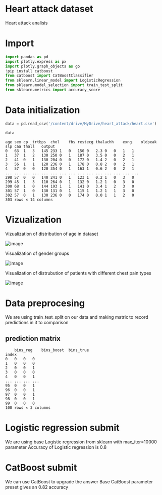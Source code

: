 # Heart attack dataset
Heart attack analisis
# Import
```python
import pandas as pd
import plotly.express as px 
import plotly.graph_objects as go
!pip install catboost
from catboost import CatBoostClassifier
from sklearn.linear_model import LogisticRegression
from sklearn.model_selection import train_test_split
from sklearn.metrics import accuracy_score
``` 
# Data initialization
```python
data = pd.read_csv('/content/drive/MyDrive/heart_attack/heart.csv')
```
```python
data
```
```
age	sex	cp	trtbps	chol	fbs	restecg	thalachh	exng	oldpeak	slp	caa	thall	output
0	63	1	3	145	233	1	0	150	0	2.3	0	0	1	1
1	37	1	2	130	250	0	1	187	0	3.5	0	0	2	1
2	41	0	1	130	204	0	0	172	0	1.4	2	0	2	1
3	56	1	1	120	236	0	1	178	0	0.8	2	0	2	1
4	57	0	0	120	354	0	1	163	1	0.6	2	0	2	1
...	...	...	...	...	...	...	...	...	...	...	...	...	...	...
298	57	0	0	140	241	0	1	123	1	0.2	1	0	3	0
299	45	1	3	110	264	0	1	132	0	1.2	1	0	3	0
300	68	1	0	144	193	1	1	141	0	3.4	1	2	3	0
301	57	1	0	130	131	0	1	115	1	1.2	1	1	3	0
302	57	0	1	130	236	0	0	174	0	0.0	1	1	2	0
303 rows × 14 columns
```
# Vizualization
Vizualization of distribution of age in dataset

![image](https://user-images.githubusercontent.com/35808072/126371259-4f816417-54ac-4326-b0d8-f51b6d79ab87.png)

Visualization of gender groups

![image](https://user-images.githubusercontent.com/35808072/126372356-884e3280-9198-46d7-a2f9-e1fb4349d9b5.png)

Visualization of distrubution of patients with different chest pain types

![image](https://user-images.githubusercontent.com/35808072/126372292-49076805-63e9-4ef3-a2d5-674c7b9a76ea.png)

# Data preprocesing
We are using train_test_split on our data and making matrix to record predictions in it to comparison
## prediction matrix
```
	bins_reg	bins_boost	bins_true
index			
0	0	0	0
1	0	0	0
2	0	0	1
3	0	0	0
4	0	0	1
...	...	...	...
95	0	0	1
96	0	0	1
97	0	0	1
98	0	0	1
99	0	0	0
100 rows × 3 columns
```
# Logistic regression submit
We are using base Logistic regression from sklearn with max_iter=10000 parameter
Accuracy of Logistic regression is 0.8
# CatBoost submit
We can use CatBoost to upgrade the answer
Base CatBoost parameter preset gives an 0.82 accuracy
